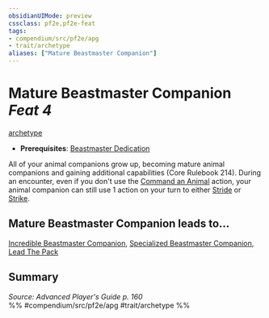 ```yaml
---
obsidianUIMode: preview
cssclass: pf2e,pf2e-feat
tags:
- compendium/src/pf2e/apg
- trait/archetype
aliases: ["Mature Beastmaster Companion"]
---
```

# Mature Beastmaster Companion  *Feat 4*  
[archetype](../../Rules/traits/archetype.md)  

- **Prerequisites**: [Beastmaster Dedication](beastmaster-dedication-apg.md)

All of your animal companions grow up, becoming mature animal companions and gaining additional capabilities (Core Rulebook 214). During an encounter, even if you don't use the [Command an Animal](../../Rules/actions/command-an-animal.md) action, your animal companion can still use 1 action on your turn to either [Stride](../../Rules/actions/stride.md) or [Strike](../../Rules/actions/strike.md).

## Mature Beastmaster Companion leads to...

[Incredible Beastmaster Companion](incredible-beastmaster-companion-apg.md), [Specialized Beastmaster Companion](specialized-beastmaster-companion-apg.md), [Lead The Pack](lead-the-pack-apg.md)

## Summary

*Source: Advanced Player's Guide p. 160*  
%% #compendium/src/pf2e/apg #trait/archetype %%